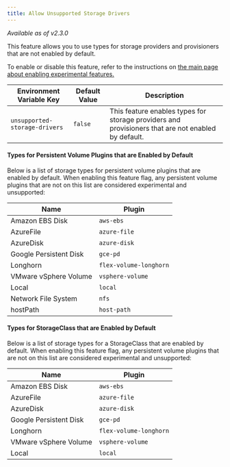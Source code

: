 ```yaml
---
title: Allow Unsupported Storage Drivers
---
```


_Available as of v2.3.0_

This feature allows you to use types for storage providers and provisioners that are not enabled by default.

To enable or disable this feature, refer to the instructions on [the main page about enabling experimental features.](/docs/installation/options/feature-flags/)

| Environment Variable Key      | Default Value | Description                                                                                        |
| ----------------------------- | ------------- | -------------------------------------------------------------------------------------------------- |
| `unsupported-storage-drivers` | `false`       | This feature enables types for storage providers and provisioners that are not enabled by default. |

#### Types for Persistent Volume Plugins that are Enabled by Default

Below is a list of storage types for persistent volume plugins that are enabled by default. When enabling this feature flag, any persistent volume plugins that are not on this list are considered experimental and unsupported:

| Name                   | Plugin                 |
| ---------------------- | ---------------------- |
| Amazon EBS Disk        | `aws-ebs`              |
| AzureFile              | `azure-file`           |
| AzureDisk              | `azure-disk`           |
| Google Persistent Disk | `gce-pd`               |
| Longhorn               | `flex-volume-longhorn` |
| VMware vSphere Volume  | `vsphere-volume`       |
| Local                  | `local`                |
| Network File System    | `nfs`                  |
| hostPath               | `host-path`            |

#### Types for StorageClass that are Enabled by Default

Below is a list of storage types for a StorageClass that are enabled by default. When enabling this feature flag, any persistent volume plugins that are not on this list are considered experimental and unsupported:

| Name                   | Plugin                 |
| ---------------------- | ---------------------- |
| Amazon EBS Disk        | `aws-ebs`              |
| AzureFile              | `azure-file`           |
| AzureDisk              | `azure-disk`           |
| Google Persistent Disk | `gce-pd`               |
| Longhorn               | `flex-volume-longhorn` |
| VMware vSphere Volume  | `vsphere-volume`       |
| Local                  | `local`                |
